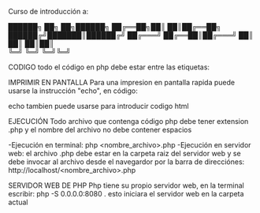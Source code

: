 Curso de introducción a:

██████╗ ██╗  ██╗██████╗ 
██╔══██╗██║  ██║██╔══██╗
██████╔╝███████║██████╔╝
██╔═══╝ ██╔══██║██╔═══╝ 
██║     ██║  ██║██║     
╚═╝     ╚═╝  ╚═╝╚═╝

CODIGO
 todo el código en php debe estar entre las etiquetas:

 <?php
    //todo el código debe estar aqui y tambien se esta manera se escriben comentarios en php
 ?>

 IMPRIMIR EN PANTALLA
 Para una impresion en pantalla rapida puede usarse la instrucción "echo", en código:

 <?php
    //se imprime en pantalla
    //el final de cada instrucción debe terminar con ;
    echo "Hola mundo";
 ?>

 echo tambien puede usarse para introducir codigo html

 EJECUCIÓN
 Todo archivo que contenga código php debe tener extension .php y el nombre del archivo no debe contener espacios
 
 -Ejecución en terminal: php <nombre_archivo>.php
 -Ejecución en servidor web: el archivo .php debe estar en la carpeta raiz del servidor web
                             y se debe invocar al archivo desde el navegardor por la barra de
                             direcciónes: http://localhost/<nombre_archivo>.php

SERVIDOR WEB DE PHP
Php tiene su propio servidor web, en la terminal escribir:
php -S 0.0.0.0:8080 . 
esto iniciara el servidor web en la carpeta actual 

